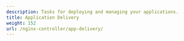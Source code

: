 ```yaml
---
description: Tasks for deploying and managing your applications.
title: Application Delivery
weight: 152
url: /nginx-controller/app-delivery/
---
```


